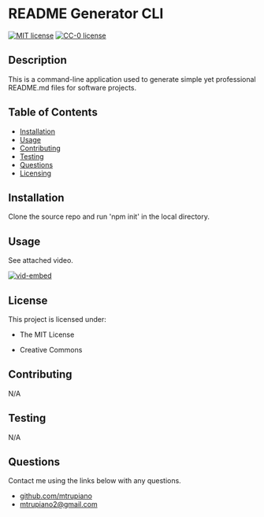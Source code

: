 # README Generator CLI

[![MIT license](https://img.shields.io/badge/License-MIT-blue.svg)](https://lbesson.mit-license.org/) [![CC-0 license](https://img.shields.io/badge/License-CC--0-blue.svg)](https://creativecommons.org/licenses/by-nd/4.0) 

## Description

This is a command-line application used to generate simple yet professional README.md files for software projects.

## Table of Contents
 - [Installation](#installation)
 - [Usage](#usage)
 - [Contributing](#contributing)
 - [Testing](#testing)
 - [Questions](#questions)
 - [Licensing](#licensing)

## Installation

Clone the source repo and run 'npm init' in the local directory.

## Usage

See attached video.

[![vid-embed](http://img.youtube.com/vi/2fDxdjGfs50/0.jpg)](https://youtu.be/2fDxdjGfs50)

## License

This project is licensed under:
 - The MIT License

 - Creative Commons


## Contributing

N/A

## Testing

N/A

## Questions

Contact me using the links below with any questions.

 - [github.com/mtrupiano](https://github.com/mtrupiano)
 - [mtrupiano2@gmail.com](mtrupiano2@gmail.com)